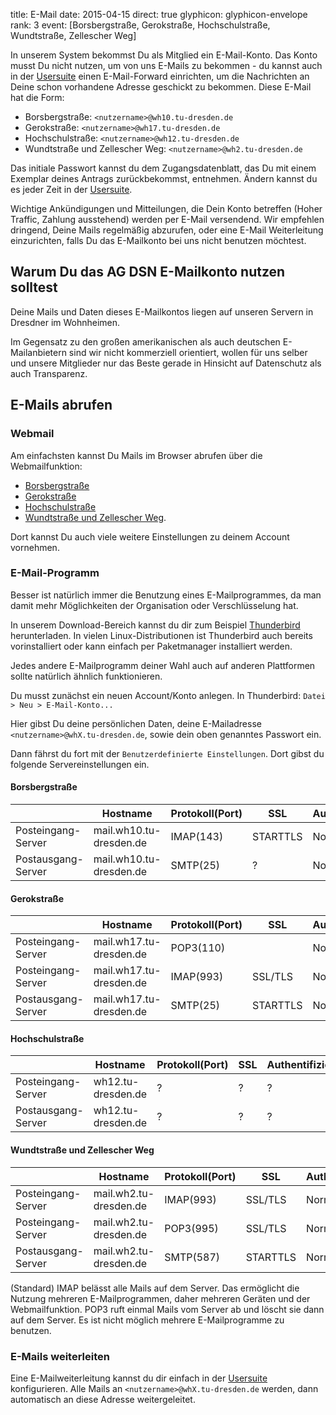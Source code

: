 title: E-Mail
date: 2015-04-15
direct: true
glyphicon: glyphicon-envelope
rank: 3
event: [Borsbergstraße, Gerokstraße, Hochschulstraße, Wundtstraße, Zellescher Weg]

In unserem System bekommst Du als Mitglied ein E-Mail-Konto.
Das Konto musst Du nicht nutzen, um von uns E-Mails zu bekommen - du kannst auch in der [Usersuite](../../usersuite) einen E-Mail-Forward einrichten, um die Nachrichten an Deine schon vorhandene Adresse geschickt zu bekommen.
Diese E-Mail hat die Form:

* Borsbergstraße: `<nutzername>@wh10.tu-dresden.de`
* Gerokstraße: `<nutzername>@wh17.tu-dresden.de`
* Hochschulstraße: `<nutzername>@wh12.tu-dresden.de`
* Wundtstraße und Zellescher Weg: `<nutzername>@wh2.tu-dresden.de`

Das initiale Passwort kannst du dem Zugangsdatenblatt, das Du mit einem Exemplar deines Antrags zurückbekommst, entnehmen.
Ändern kannst du es jeder Zeit in der [Usersuite](../../usersuite).

Wichtige Ankündigungen und Mitteilungen, die Dein Konto betreffen (Hoher Traffic, Zahlung ausstehend) werden per E-Mail versendend.
Wir empfehlen dringend, Deine Mails regelmäßig abzurufen, oder eine E-Mail Weiterleitung einzurichten, falls Du das E-Mailkonto bei uns nicht benutzen möchtest.

## Warum Du das AG DSN E-Mailkonto nutzen solltest

Deine Mails und Daten dieses E-Mailkontos liegen auf unseren Servern in Dresdner im Wohnheimen.

Im Gegensatz zu den großen amerikanischen als auch deutschen E-Mailanbietern sind wir nicht kommerziell orientiert, wollen für uns selber und unsere Mitglieder nur das Beste gerade in Hinsicht auf Datenschutz als auch Transparenz.

## E-Mails abrufen

### Webmail

Am einfachsten kannst Du Mails im Browser abrufen über die Webmailfunktion:

* [Borsbergstraße](https://mail.wh10.tu-dresden.de)
* [Gerokstraße](https://wh17.tu-dresden.de/webmail/)
* [Hochschulstraße](https://wh12.tu-dresden.de/roundcube/)
* [Wundtstraße und Zellescher Weg](https://www.wh2.tu-dresden.de/webmail).

Dort kannst Du auch viele weitere Einstellungen zu deinem Account vornehmen.

### E-Mail-Programm

Besser ist natürlich immer die Benutzung eines E-Mailprogrammes, da man damit mehr Möglichkeiten der Organisation oder Verschlüsselung hat.

In unserem Download-Bereich kannst du dir zum Beispiel [Thunderbird](software#email) herunterladen. In vielen Linux-Distributionen ist Thunderbird auch bereits vorinstalliert oder kann einfach per Paketmanager installiert werden.

Jedes andere E-Mailprogramm deiner Wahl auch auf anderen Plattformen sollte natürlich ähnlich funktionieren.

Du musst zunächst ein neuen Account/Konto anlegen.
In Thunderbird: `Datei > Neu > E-Mail-Konto...`

Hier gibst Du deine persönlichen Daten, deine E-Mailadresse `<nutzername>@whX.tu-dresden.de`, sowie dein oben genanntes Passwort ein.

Dann fährst du fort mit der `Benutzerdefinierte Einstellungen`. Dort gibst du folgende Servereinstellungen ein.

#### Borsbergstraße

&nbsp; | Hostname | Protokoll(Port) | SSL | Authentifizierung
-|-|-|-|-
Posteingang-Server | mail.wh10.tu-dresden.de | IMAP(143) | STARTTLS | Normal Password
Postausgang-Server | mail.wh10.tu-dresden.de | SMTP(25) | ? |  Normal Password

#### Gerokstraße

&nbsp; | Hostname | Protokoll(Port) | SSL | Authentifizierung
-|-|-|-|-
Posteingang-Server | mail.wh17.tu-dresden.de | POP3(110)	|	  	| Normal Password
Posteingang-Server | mail.wh17.tu-dresden.de | IMAP(993)	| SSL/TLS 	| Normal Password
Postausgang-Server | mail.wh17.tu-dresden.de | SMTP(25) 	| STARTTLS 	| Normal Password

#### Hochschulstraße

&nbsp; | Hostname | Protokoll(Port) | SSL | Authentifizierung
-|-|-|-|-
Posteingang-Server | wh12.tu-dresden.de | ? | ? | ?
Postausgang-Server | wh12.tu-dresden.de | ? | ? | ?

#### Wundtstraße und Zellescher Weg

&nbsp; | Hostname | Protokoll(Port) | SSL | Authentifizierung
-|-|-|-|-
Posteingang-Server | mail.wh2.tu-dresden.de | IMAP(993) | SSL/TLS | Normal Password | Auth: Password
Posteingang-Server | mail.wh2.tu-dresden.de | POP3(995) | SSL/TLS | Normal Password |
Postausgang-Server | mail.wh2.tu-dresden.de | SMTP(587) | STARTTLS | Normal Password | Auth: Plain

(Standard) IMAP belässt alle Mails auf dem Server. Das ermöglicht die Nutzung mehreren E-Mailprogrammen, daher mehreren Geräten und der Webmailfunktion.
POP3 ruft einmal Mails vom Server ab und löscht sie dann auf dem Server. Es ist nicht möglich mehrere E-Mailprogramme zu benutzen.

### E-Mails weiterleiten

Eine E-Mailweiterleitung kannst du dir einfach in der [Usersuite](../../usersuite) konfigurieren. Alle Mails an `<nutzername>@whX.tu-dresden.de` werden, dann automatisch an diese Adresse weitergeleitet.
